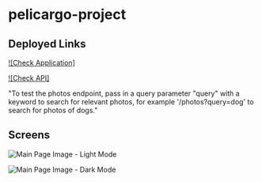 # pelicargo-project

## Deployed Links

[![Check Application]](https://pelicargo-frontend-delta.vercel.app/)

[![Check API]](https://pelicargo-project.vercel.app/photos)

"To test the photos endpoint, pass in a query parameter "query" with a keyword to search for relevant photos, for example '/photos?query=dog' to search for photos of dogs."

## Screens

![Main Page Image - Light Mode](/_images/screen1.png)

![Main Page Image - Dark Mode](/_images/screen2.png)
